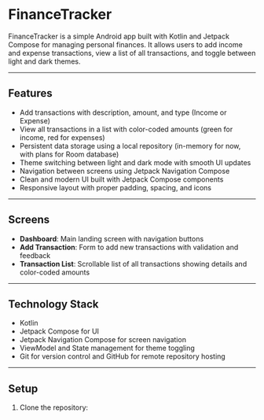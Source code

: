 # FinanceTracker

FinanceTracker is a simple Android app built with Kotlin and Jetpack Compose for managing personal finances. It allows users to add income and expense transactions, view a list of all transactions, and toggle between light and dark themes.

---

## Features

- Add transactions with description, amount, and type (Income or Expense)
- View all transactions in a list with color-coded amounts (green for income, red for expenses)
- Persistent data storage using a local repository (in-memory for now, with plans for Room database)
- Theme switching between light and dark mode with smooth UI updates
- Navigation between screens using Jetpack Navigation Compose
- Clean and modern UI built with Jetpack Compose components
- Responsive layout with proper padding, spacing, and icons

---

## Screens

- **Dashboard**: Main landing screen with navigation buttons
- **Add Transaction**: Form to add new transactions with validation and feedback
- **Transaction List**: Scrollable list of all transactions showing details and color-coded amounts

---

## Technology Stack

- Kotlin
- Jetpack Compose for UI
- Jetpack Navigation Compose for screen navigation
- ViewModel and State management for theme toggling
- Git for version control and GitHub for remote repository hosting

---

## Setup

1. Clone the repository:

